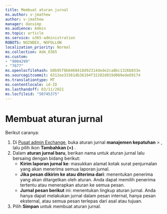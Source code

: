 ```yaml
---
title: Membuat aturan jurnal
ms.author: v-jmathew
author: v-jmathew
manager: dansimp
ms.audience: Admin
ms.topic: article
ms.service: o365-administration
ROBOTS: NOINDEX, NOFOLLOW
localization_priority: Normal
ms.collection: Adm_O365
ms.custom:
- "9004299"
- "7677"
ms.openlocfilehash: b0b95f8b6460418d92314dede2ca8bc1326b033e
ms.sourcegitcommit: 6312ee31561db36104f32282d019d069ede69174
ms.translationtype: MT
ms.contentlocale: id-ID
ms.lasthandoff: 03/11/2021
ms.locfileid: "50745375"
---
```

# <a name="create-a-journal-rule"></a>Membuat aturan jurnal

Berikut caranya:

1. Di [Pusat admin Exchange](https://go.microsoft.com/fwlink/p/?linkid=2059104), buka aturan jurnal **manajemen kepatuhan**  >  , lalu pilih ikon **Tambahkan (+)** .
2. Dalam **aturan jurnal baru**, berikan nama untuk aturan jurnal lalu bersaing dengan bidang berikut:  
    - **Kirim laporan jurnal ke**: masukkan alamat kotak surat penjurnalan yang akan menerima semua laporan jurnal.  
    - **Jika pesan dikirim ke atau diterima dari**: menentukan penerima yang akan ditargetkan oleh aturan. Anda dapat memilih penerima tertentu atau menerapkan aturan ke semua pesan.  
    - **Jurnal pesan berikut** ini: menentukan lingkup aturan jurnal. Anda hanya dapat melakukan jurnal dalam pesan internal, hanya pesan eksternal, atau semua pesan terlepas dari asal atau tujuan.
3. Pilih **Simpan** untuk membuat aturan jurnal.

